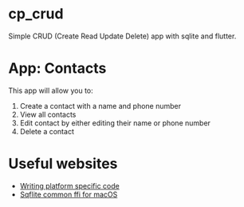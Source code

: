# cp_crud

Simple CRUD (Create Read Update Delete) app with sqlite and flutter.

# App: Contacts

This app will allow you to:
1. Create a contact with a name and phone number
2. View all contacts
3. Edit contact by either editing their name or phone number
4. Delete a contact


# Useful websites
- [Writing platform specific code](https://docs.flutter.dev/platform-integration/platform-channels)
- [Sqflite common ffi for macOS](https://stackoverflow.com/questions/76158800/databasefactory-not-initialized-when-using-sqflite-in-flutter)